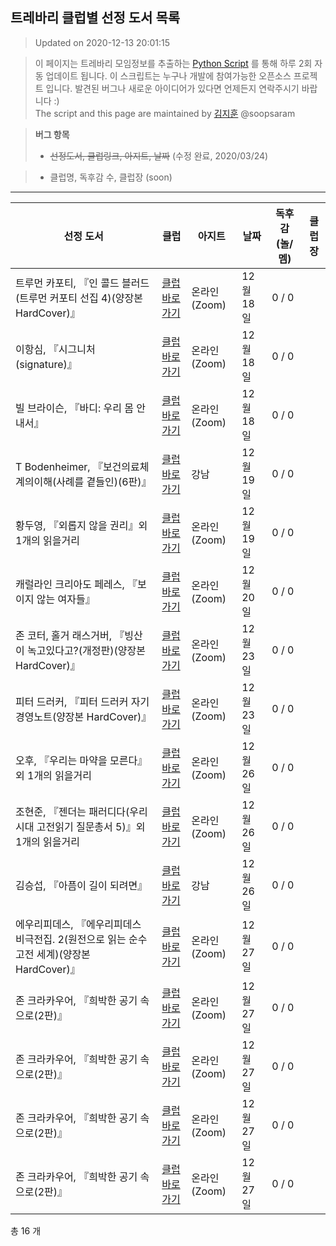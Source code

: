 ## 트레바리 클럽별 선정 도서 목록  
> Updated on 2020-12-13 20:01:15  

> 이 페이지는 트레바리 모임정보를 추출하는 [Python Script](https://github.com/jihuun/web_crawlers/blob/master/trevari/get_trevari_books.py) 를 통해 하루 2회 자동 업데이트 됩니다. 이 스크립트는 누구나 개발에 참여가능한 오픈소스 프로젝트 입니다. 발견된 버그나 새로운 아이디어가 있다면 언제든지 연락주시기 바랍니다 :)   
> The script and this page are maintained by [김지훈](mailto:jihuun.k@gmail.com) @soopsaram  

> **버그 항목**  
> * ~~선정도서, 클럽링크, 아지트, 날짜~~ (수정 완료, 2020/03/24)  

> * 클럽명, 독후감 수, 클럽장 (soon)  

---

| 선정 도서 | 클럽 | 아지트 | 날짜 | 독후감(놀/멤) | 클럽장 |  
| --- | --- | --- | --- | --- | --- |  
| 트루먼 카포티, 『인 콜드 블러드(트루먼 커포티 선집 4)(양장본 HardCover)』 | [클럽 바로가기](https://trevari.co.kr/meetings/show?clubID=1e12b223-c1a2-4ed7-9046-f42303c916b9&order=2) | 온라인(Zoom) | 12월 18일 | 0 / 0 |  | 
| 이항심, 『시그니처(signature)』 | [클럽 바로가기](https://trevari.co.kr/meetings/show?clubID=54cd5f77-36e3-429b-8429-b7957bfc65e7&order=2) | 온라인(Zoom) | 12월 18일 | 0 / 0 |  | 
| 빌 브라이슨, 『바디: 우리 몸 안내서』 | [클럽 바로가기](https://trevari.co.kr/meetings/show?clubID=9119e661-96b2-4091-968e-080b87ffcd23&order=4) | 온라인(Zoom) | 12월 18일 | 0 / 0 |  | 
| T Bodenheimer, 『보건의료체계의이해(사례를 곁들인)(6판)』 | [클럽 바로가기](https://trevari.co.kr/meetings/show?clubID=61eb6891-f995-4788-87f1-4e2bed3d5984&order=1) | 강남 | 12월 19일 | 0 / 0 |  | 
| 황두영, 『외롭지 않을 권리』외 1개의 읽을거리 | [클럽 바로가기](https://trevari.co.kr/meetings/show?clubID=c4030c4b-54eb-4eb7-b6e0-42a29ce0bbe0&order=4) | 온라인(Zoom) | 12월 19일 | 0 / 0 |  | 
| 캐럴라인 크리아도 페레스, 『보이지 않는 여자들』 | [클럽 바로가기](https://trevari.co.kr/meetings/show?clubID=45dd87a5-9c17-4b67-bff2-57f7f2e9651d&order=4) | 온라인(Zoom) | 12월 20일 | 0 / 0 |  | 
| 존 코터, 홀거 래스거버, 『빙산이 녹고있다고?(개정판)(양장본 HardCover)』 | [클럽 바로가기](https://trevari.co.kr/meetings/show?clubID=11656b1f-d8b8-4897-99b9-5b89c0361dd2&order=4) | 온라인(Zoom) | 12월 23일 | 0 / 0 |  | 
| 피터 드러커, 『피터 드러커 자기경영노트(양장본 HardCover)』 | [클럽 바로가기](https://trevari.co.kr/meetings/show?clubID=322343c6-5cdf-474f-95a2-72f60c21ba46&order=3) | 온라인(Zoom) | 12월 23일 | 0 / 0 |  | 
| 오후, 『우리는 마약을 모른다』외 1개의 읽을거리 | [클럽 바로가기](https://trevari.co.kr/meetings/show?clubID=6d23f611-691c-4c98-9b06-fabb5d3a5401&order=1) | 온라인(Zoom) | 12월 26일 | 0 / 0 |  | 
| 조현준, 『젠더는 패러디다(우리시대 고전읽기 질문총서 5)』외 1개의 읽을거리 | [클럽 바로가기](https://trevari.co.kr/meetings/show?clubID=84421004-140c-4265-ab01-da14cba24af1&order=4) | 온라인(Zoom) | 12월 26일 | 0 / 0 |  | 
| 김승섭, 『아픔이 길이 되려면』 | [클럽 바로가기](https://trevari.co.kr/meetings/show?clubID=9c6a9c7d-96a7-436b-954f-c123fdeed84a&order=2) | 강남 | 12월 26일 | 0 / 0 |  | 
| 에우리피데스, 『에우리피데스 비극전집. 2(원전으로 읽는 순수 고전 세계)(양장본 HardCover)』 | [클럽 바로가기](https://trevari.co.kr/meetings/show?clubID=13d9d987-0719-44be-9627-fb7734664e53&order=4) | 온라인(Zoom) | 12월 27일 | 0 / 0 |  | 
| 존 크라카우어, 『희박한 공기 속으로(2판)』 | [클럽 바로가기](https://trevari.co.krhttps://www.notion.so/87893b0e875946578204b085fe1ff434) | 온라인(Zoom) | 12월 27일 | 0 / 0 |  | 
| 존 크라카우어, 『희박한 공기 속으로(2판)』 | [클럽 바로가기](https://trevari.co.krhttp://www.ftc.go.kr/bizCommPop.do?wrkr_no=3268601375) | 온라인(Zoom) | 12월 27일 | 0 / 0 |  | 
| 존 크라카우어, 『희박한 공기 속으로(2판)』 | [클럽 바로가기](https://trevari.co.krhttps://www.notion.so/87893b0e875946578204b085fe1ff434) | 온라인(Zoom) | 12월 27일 | 0 / 0 |  | 
| 존 크라카우어, 『희박한 공기 속으로(2판)』 | [클럽 바로가기](https://trevari.co.krhttp://www.ftc.go.kr/bizCommPop.do?wrkr_no=3268601375) | 온라인(Zoom) | 12월 27일 | 0 / 0 |  | 

총 16 개  

